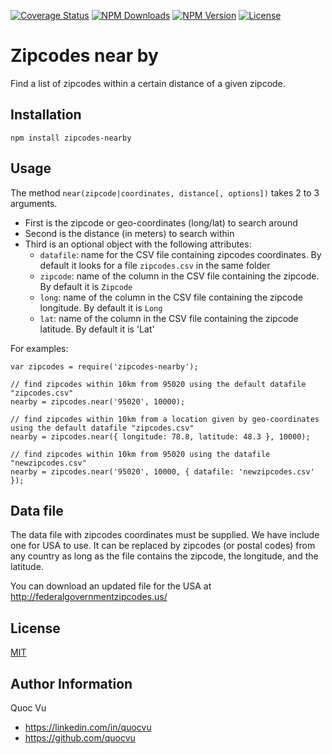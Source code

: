 [![Coverage Status](https://img.shields.io/coveralls/quocvu/zipcodes-nearby.svg?style=for-the-badge)](https://coveralls.io/github/quocvu/zipcodes-nearby)
[![NPM Downloads](https://img.shields.io/npm/dt/zipcodes-nearby.svg?style=for-the-badge)](https://www.npmjs.com/package/zipcodes-nearby)
[![NPM Version](https://img.shields.io/npm/v/zipcodes-nearby.svg?style=for-the-badge)](https://www.npmjs.com/package/zipcodes-nearby)
[![License](https://img.shields.io/github/license/quocvu/zipcodes-nearby.svg?style=for-the-badge)](https://github.com/quocvu/zipcodes-nearby/blob/master/LICENSE)

# Zipcodes near by

Find a list of zipcodes within a certain distance of a given zipcode.

## Installation

    npm install zipcodes-nearby

## Usage

The method `near(zipcode|coordinates, distance[, options])` takes 2 to 3 arguments.

- First is the zipcode or geo-coordinates (long/lat) to search around
- Second is the distance (in meters) to search within
- Third is an optional object with the following attributes:
  - `datafile`: name for the CSV file containing zipcodes coordinates. By default it looks for a file `zipcodes.csv` in the same folder
  - `zipcode`: name of the column in the CSV file containing the zipcode. By default it is `Zipcode`
  - `long`: name of the column in the CSV file containing the zipcode longitude. By default it is `Long`
  - `lat`: name of the column in the CSV file containing the zipcode latitude. By default it is 'Lat'

For examples:

```
var zipcodes = require('zipcodes-nearby');

// find zipcodes within 10km from 95020 using the default datafile "zipcodes.csv"
nearby = zipcodes.near('95020', 10000);

// find zipcodes within 10km from a location given by geo-coordinates using the default datafile "zipcodes.csv"
nearby = zipcodes.near({ longitude: 78.8, latitude: 48.3 }, 10000);

// find zipcodes within 10km from 95020 using the datafile "newzipcodes.csv"
nearby = zipcodes.near('95020', 10000, { datafile: 'newzipcodes.csv' });

```

## Data file

The data file with zipcodes coordinates must be supplied. We have include one
for USA to use. It can be replaced by zipcodes (or postal codes) from any country
as long as the file contains the zipcode, the longitude, and the latitude.

You can download an updated file for the USA at <http://federalgovernmentzipcodes.us/>

## License

[MIT](https://github.com/quocvu/zipcodes-nearby/blob/master/LICENSE.txt)

## Author Information

Quoc Vu

- https://linkedin.com/in/quocvu
- https://github.com/quocvu
